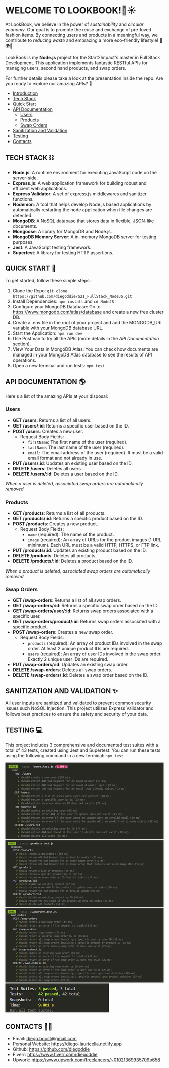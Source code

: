 # WELCOME TO LOOKBOOK!👕☀️
At LookBook, we believe in the power of *sustainability* and *circular economy*. Our goal is to promote the reuse and exchange of pre-loved fashion items. By connecting users and products in a meaningful way, we contribute to *reducing waste* and embracing a more eco-friendly lifestyle! 💚🌍👗

LookBook is my **Node.js** project for the Start2Impact's master in Full Stack Development. This application implements fantastic RESTful APIs for managing users, second hand products, and swap orders.

For further details please take a look at the presentation inside the repo.
Are you ready to explore our amazing APIs? 🎉

- [Introduction](#introduction)
- [Tech Stack](#tech-stack)
- [Quick Start](#quick-start)
- [API Documentation](#api-documentation)
  - [Users](#users)
  - [Products](#products)
  - [Swap Orders](#swap-orders)
- [Sanitization and Validation](#sanitization-and-validation)
- [Testing](#testing)
- [Contacts](#contacts)

## TECH STACK ⛓️
- **Node.js**: A runtime environment for executing JavaScript code on the server-side.
- **Express.js**: A web application framework for building robust and efficient web applications.
- **Express Validator**: A set of express.js middlewares and sanitizer functions.
- **Nodemon**: A tool that helps develop Node.js based applications by automatically restarting the node application when file changes are detected.
- **MongoDB**: A NoSQL database that stores data in flexible, JSON-like documents.
- **Mongoose**: A library for MongoDB and Node.js.
- **MongoDB Memory Server**: A in-memory MongoDB server for testing purposes.
- **Jest**: A JavaScript testing framework.
- **Supertest**: A library for testing HTTP assertions.

## QUICK START 🚀
To get started, follow these simple steps:

1. Clone the Repo: `git clone https://github.com/diegoddie/S2I_FullStack_NodeJS.git`
2. Install Dependencies: `npm install` and `cd NodeJS`
3. Configure your MongoDB Database: Go to https://www.mongodb.com/atlas/database and create a new free cluster DB. 
4. Create a .env file in the root of your project and add the MONGODB_URI variable with your MongoDB database URL.
5. Start the Application: `npm run dev`
6. Use Postman to try all the APIs (more details in the *API Documentation* section).
7. View Your Data in MongoDB Atlas: You can check how documents are managed in your MongoDB Atlas database to see the results of API operations.
8. Open a new terminal and run tests: `npm test`

## API DOCUMENTATION 🌎
Here's a list of the amazing APIs at your disposal:

### Users 
- **GET /users**: Returns a list of all users.
- **GET /users/:id**: Returns a specific user based on the ID.
- **POST /users**: Creates a new user.
    - Request Body Fields:
        - `firstName`: The first name of the user (required).
        - `lastName`: The last name of the user (required).
        - `email`: The email address of the user (required). It must be a valid email format and not already in use.
- **PUT /users/:id**: Updates an existing user based on the ID.
- **DELETE /users**: Deletes all users.
- **DELETE /users/:id**: Deletes a user based on the ID.

*When a user is deleted, associated swap orders are automatically removed.*

### Products 
- **GET /products**: Returns a list of all products.
- **GET /products/:id**: Returns a specific product based on the ID.
- **POST /products**: Creates a new product.
    - Request Body Fields:
        - `name` (required): The name of the product.
        - `image` (required): An array of URLs for the product images (1 URL minimum). Each URL must be a valid HTTP, HTTPS, or FTP link.
- **PUT /products/:id**: Updates an existing product based on the ID.
- **DELETE /products**: Deletes all products.
- **DELETE /products/:id**: Deletes a product based on the ID.

*When a product is deleted, associated swap orders are automatically removed.*

### Swap Orders
- **GET /swap-orders**: Returns a list of all swap orders.
- **GET /swap-orders/:id**: Returns a specific swap order based on the ID.
- **GET /swap-orders/user/:id**: Returns swap orders associated with a specific user.
- **GET /swap-orders/product/:id**: Returns swap orders associated with a specific product.
- **POST /swap-orders**: Creates a new swap order.
    - Request Body Fields:
        - `products` (required): An array of product IDs involved in the swap order. At least 2 unique product IDs are required.
        - `users` (required): An array of user IDs involved in the swap order. Exactly 2 unique user IDs are required.
- **PUT /swap-orders/:id**: Updates an existing swap order.
- **DELETE /swap-orders**: Deletes all swap orders.
- **DELETE /swap-orders/:id**: Deletes a swap order based on the ID.

## SANITIZATION AND VALIDATION ✨
All user inputs are sanitized and validated to prevent common security issues such NoSQL Injection. This project utilizes Express Validator and follows best practices to ensure the safety and security of your data.

## TESTING 💻
This project includes 3 comprehensive and documented test suites with a total of 43 tests, created using Jest and Supertest. You can run these tests using the following command in a new terminal:
`npm test`

![User Tests](images/user_test.png)
![Products Tests](images/products_test.png)
![Swap Order Tests](images/swaporders_test.png)
![Tests successfully completed](images/tests_completed.png)

## CONTACTS 👋🏻
- Email: diego.boost@gmail.com
- Personal Website: https://diego-lauricella.netlify.app
- Github: https://github.com/diegoddie
- Fiverr: https://www.fiverr.com/diegoddie 
- Upwork: https://www.upwork.com/freelancers/~01021369935709b658 